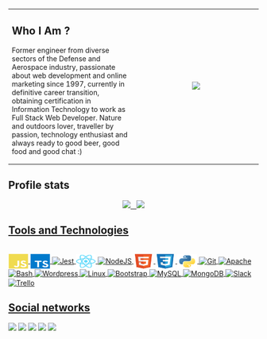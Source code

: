 <table>
  <tr>
    <td style="vertical-align:top;" width="50%">
      <h2> Who I Am ? </h2>
      <p>Former engineer from diverse sectors of the Defense and Aerospace industry, passionate about web development and online marketing since 1997, currently in definitive career transition, obtaining certification in Information Technology to work as Full Stack Web Developer. Nature and outdoors lover, traveller by passion, technology enthusiast and always ready to good beer, good food and good chat :)</p>
      </td>   
     <td style="text-align: center">
      <img src="https://github.com/kelsonbatista/kelsonbatista.github.io/blob/version/1.0/assets/public/images/img004.jpg?raw=true" width="400px">
     </td>
   </tr>
</table>
<!-- https://github.com/kelsonbatista/kelsonbatista.github.io/blob/version/1.0/assets/public/images/DSC07853A600.JPG?raw=true -->
<!-- https://github.com/kelsonbatista/kelsonbatista.github.io/blob/version/1.0/assets/public/images/IMG-20181019-WA0007A600PB.jpg?raw=true -->

## Profile stats 
<div align="center">
  <a href="https://github.com/kelsonbatista">
  <img height="150em" src="https://github-readme-stats.vercel.app/api?username=kelsonbatista&show_icons=true&theme=dark&include_all_commits=true&count_private=true"/>&nbsp;&nbsp;
  <img height="150em" src="https://github-readme-stats.vercel.app/api/top-langs/?username=kelsonbatista&layout=compact&langs_count=7&theme=dark"/>
</div>

## Tools and Technologies 
<div style="display: inline_block"><br>
  <img align="center" alt="Js" height="30" width="40" src="https://raw.githubusercontent.com/devicons/devicon/master/icons/javascript/javascript-plain.svg">
  <img align="center" alt="Ts" height="30" width="40" src="https://raw.githubusercontent.com/devicons/devicon/master/icons/typescript/typescript-plain.svg">
  <img align="center" alt="Jest" height="30" src="https://cdn.jsdelivr.net/gh/devicons/devicon/icons/jest/jest-plain.svg" />
  <img align="center" alt="React" height="30" width="40" src="https://raw.githubusercontent.com/devicons/devicon/master/icons/react/react-original.svg">
  <img align="center" alt="NodeJS" height="30"  src="https://cdn.jsdelivr.net/gh/devicons/devicon/icons/nodejs/nodejs-original.svg" />
  <img align="center" alt="HTML" height="30" width="40" src="https://raw.githubusercontent.com/devicons/devicon/master/icons/html5/html5-original.svg">
  <img align="center" alt="CSS" height="30" width="40" src="https://raw.githubusercontent.com/devicons/devicon/master/icons/css3/css3-original.svg">
  <img align="center" alt="Python" height="30" width="40" src="https://raw.githubusercontent.com/devicons/devicon/master/icons/python/python-original.svg">
  <img align="center" alt="Git" height="30" src="https://cdn.jsdelivr.net/gh/devicons/devicon/icons/git/git-plain.svg" />
  <img align="center" alt="Apache" width="50" src="https://cdn.jsdelivr.net/gh/devicons/devicon/icons/apache/apache-original.svg" />
  <img align="center" alt="Bash" height="30" src="https://cdn.jsdelivr.net/gh/devicons/devicon/icons/bash/bash-original.svg" />
  <img align="center" alt="Wordpress" height="30"  src="https://cdn.jsdelivr.net/gh/devicons/devicon/icons/wordpress/wordpress-plain.svg" />
  <img align="center" alt="Linux" height="30" src="https://cdn.jsdelivr.net/gh/devicons/devicon/icons/linux/linux-original.svg" />
  <img align="center" alt="Bootstrap" height="30" src="https://cdn.jsdelivr.net/gh/devicons/devicon/icons/bootstrap/bootstrap-original.svg" />
  <img align="center" alt="MySQL" height="30"  src="https://cdn.jsdelivr.net/gh/devicons/devicon/icons/mysql/mysql-original.svg" />
  <img align="center" alt="MongoDB" height="30"  src="https://cdn.jsdelivr.net/gh/devicons/devicon/icons/mongodb/mongodb-original.svg" />
  <img align="center" alt="Slack" height="30"  src="https://cdn.jsdelivr.net/gh/devicons/devicon/icons/slack/slack-original.svg" />
  <img align="center" alt="Trello" height="30"  src="https://cdn.jsdelivr.net/gh/devicons/devicon/icons/trello/trello-plain.svg" />
</div>
  
  ## Social networks
 
<div> 
  <a href="https://www.linkedin.com/in/kelsonbatista" target="_blank"><img src="https://img.shields.io/badge/-LinkedIn-%230077B5?style=for-the-badge&logo=linkedin&logoColor=white" target="_blank"></a> 
  <a href="https://instagram.com/foxkelson" target="_blank"><img src="https://img.shields.io/badge/-Instagram-%23E4405F?style=for-the-badge&logo=instagram&logoColor=white" target="_blank"></a>
 <a href="https://discord.gg/XZakuENDcc" target="_blank"><img src="https://img.shields.io/badge/Discord-7289DA?style=for-the-badge&logo=discord&logoColor=white" target="_blank"></a> 
  <a href="https://www.twitch.tv/foxkelson" target="_blank"><img src="https://img.shields.io/badge/Twitch-7289DA?style=for-the-badge&logo=twitch&logoColor=white" target="_blank"></a>
  <a href = "mailto:kelsonbatista@gmail.com"><img src="https://img.shields.io/badge/-Gmail-%23333?style=for-the-badge&logo=gmail&logoColor=white" target="_blank"></a>
 
  <!-- ![Snake animation](https://github.com/kelsonbatista/kelsonbatista/blob/output/github-contribution-grid-snake.svg)
  -->
</div>

